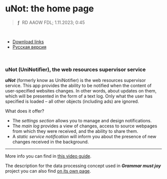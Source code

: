# uNot: the home page
> **ƒ** &nbsp;RD AAOW FDL; 1.11.2023; 0:45

&nbsp;



- [Download links](https://adslbarxatov.github.io/DPArray#unot-uninotifier)
- [Русская версия](https://adslbarxatov.github.io/UniNotifier/ru)

&nbsp;



### uNot (UniNotifier), the web resources supervisor service

***uNot*** (formerly know as UniNotifier) is the web resources supervisor service.
This app provides the ability to be notified when the content of user-specified websites changes.
In other words, about updates on them, which will be presented in the form of a text log. Only what the user
has specified is loaded – all other objects (including ads) are ignored.

What does it offer?
- The *settings section* allows you to manage and design notifications.
- The *main log* provides a view of changes, access to source webpages from which they were received, and the ability to share them.
- A *static service notification* will inform you about the presence of new changes received in the background.

---

More info you can find in [this video guide](https://youtu.be/seFfQkfL6Sk).

The description for the data processing concept used in ***Grammar must joy*** project you can also find
[on its own page](https://adslbarxatov.github.io/UniNotifier/GMJ_en).
